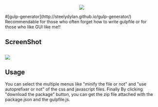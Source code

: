 <p style="text-align:center;">
  <a href="http://steelydylan.github.io/gulp-generator/">
    <img src="https://raw.github.com/steelydylan/gulp-generator/master/gulp-generator.png">
  </a>
</p>
#[gulp-generator](http://steelydylan.github.io/gulp-generator/)
Recommendable for those who often forget how to write gulpfile or for those who like GUI like me!!

ScreenShot
--------
<img src="https://raw.github.com/steelydylan/gulp-generator/master/screenShot.png"></img>
--------

Usage
--------
You can select the multiple menus like "minify the file or not" and "use autoprefixer or not" of the css and javascript files.
Finally By clicking "download the package" button, you can get the zip file attached with the package.json and the gulpfile.js.
